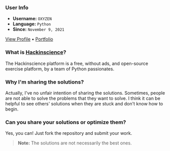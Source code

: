### User Info

- **Username:** `OXYZEN`
- **Language:** `Python`
- **Since:** `November 9, 2021`

[View Profile](https://www.hackinscience.org/profile/19688) &bull; [Portfolio](https://www.oxyzen.me)

### What is [Hackinscience](https://www.hackinscience.org/exercises/)?

The Hackinscience platform is a free, without ads, and open-source exercise platform, by a team of Python passionates.

### Why I'm sharing the solutions?

Actually, I've no unfair intention of sharing the solutions. Sometimes, people are not able to solve the problems that they want to solve. I think it can be helpful to see others' solutions when they are stuck and don't know how to begin.

### Can you share your solutions or optimize them?

Yes, you can! Just fork the repository and submit your work.

> **Note:** The solutions are not necessarily the best ones.